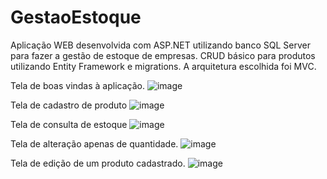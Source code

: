 # GestaoEstoque
Aplicação WEB desenvolvida com ASP.NET utilizando banco SQL Server para fazer a gestão de estoque de empresas. CRUD básico para produtos utilizando Entity Framework e migrations.
A arquitetura escolhida foi MVC.

Tela de boas vindas à aplicação.
![image](https://user-images.githubusercontent.com/107226804/229896886-273ace75-dff6-4549-b42d-cf209463b7a4.png)

Tela de cadastro de produto
![image](https://user-images.githubusercontent.com/107226804/229896794-6f6e22d3-1336-43a5-a288-0929f17dec8a.png)

Tela de consulta de estoque
![image](https://user-images.githubusercontent.com/107226804/229896691-0f510e7a-793b-4532-b483-cddd51aae0d1.png)

Tela de alteração apenas de quantidade.
![image](https://user-images.githubusercontent.com/107226804/229896514-6a39c405-1499-4b38-a75c-eaaa6285c409.png)

Tela de edição de um produto cadastrado.
![image](https://user-images.githubusercontent.com/107226804/229896298-29e3b4f1-01fd-404a-ac16-1530516e7147.png)
